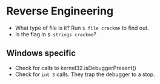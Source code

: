 # Reverse Engineering

 * What type of file is it? Run `$ file crackme` to find out.
 * Is the flag in `$ strings crackme`?

## Windows specific

 * Check for calls to kernel32.isDebuggerPresent()
 * Check for `int 3` calls. They trap the debugger to a stop.
